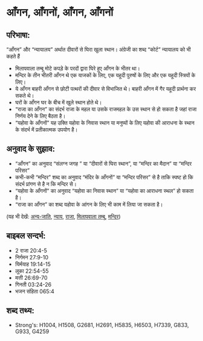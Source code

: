 # आँगन, आँगनों, आँगन, आँगनों #

## परिभाषा: ##

“आँगन” और “न्यायालय” अर्थात दीवारों से घिरा खुला स्थान।  अंग्रेजी का शब्द “कोर्ट” न्यायालय को भी कहते हैं 

* मिलापवाला तम्बू मोटे कपड़े के परदों द्वारा घिरे हुए आँगन के भीतर था। 
* मन्दिर के तीन भीतरी आँगन थे एक याजकों के लिए, एक यहूदी पुरुषों के लिए और एक यहूदी स्त्रियों के लिए।
* ये आँगन बाहरी आँगन से छोटी पत्थरों की दीवार से विभाजित थे। बाहरी आँगन में गैर यहूदी प्रार्थना कर सकते थे।
* घरों के आँगन घर के बीच में खुले स्थान होते थे।
* “राजा का आँगन” का संदर्भ राजा के महल या उसके राजमहल के उस स्थान से हो सकता है जहां राजा निर्णय देने के लिए बैठता है।
* “यहोवा के आँगनों” यह उक्ति यहोवा के निवास स्थान या मनुष्यों के लिए यहोवा की आराधना के स्थान के संदर्भ में प्रतीकात्मक उपयोग है।

## अनुवाद के सुझाव: ##
 
* “आँगन” का अनुवाद “संलग्न जगह ” या “दीवारों से घिरा स्थान”, या “मन्दिर का मैदान” या “मन्दिर परिसर”
* कभी-कभी “मन्दिर” शब्द का अनुवाद “मंदिर के आँगनों” या “मन्दिर परिसर” से है ताकि स्पष्ट हो कि संदर्भ प्रांगण से है न कि मन्दिर से।
* “यहोवा के आँगनों” का अनुवाद “यहोवा का निवास स्थान” या “यहोवा का आराधना स्थल” हो सकता है।
* “राजा का आँगन” का शब्द यहोवा के आंगन के लिए भी काम में लिया जा सकता है।

(यह भी देखें: [अन्य-जाति](../gentile.md), [न्याय](../judgeposition.md), [राजा](../king.md), [मिलापवाला तम्बू](../tabernacle.md), [मन्दिर](../temple.md))

## बाइबल सन्दर्भ: ##

* 2 राजा 20:4-5
* निर्गमन 27:9-10
* यिर्मयाह 19:14-15
* लूका 22:54-55
* मत्ती 26:69-70
* गिनती 03:24-26
* भजन संहिता 065:4

## शब्द तथ्य: ##

* Strong's: H1004, H1508, G2681, H2691, H5835, H6503, H7339, G833, G933, G4259
